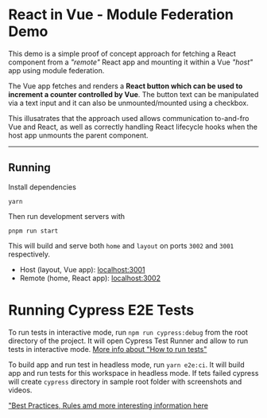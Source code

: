 # React in Vue - Module Federation Demo

This demo is a simple proof of concept approach for fetching a React component from a _"remote"_ React app and mounting it within a Vue _"host"_ app using module federation.

The Vue app fetches and renders a **React button which can be used to increment a counter controlled by Vue**. The button text can be manipulated via a text input and it can also be unmounted/mounted using a checkbox.

This illusatrates that the approach used allows communication to-and-fro Vue and React, as well as correctly handling React lifecycle hooks when the host app unmounts the parent component.

---

## Running

Install dependencies

`yarn`

Then run development servers with

`pnpm run start`

This will build and serve both `home` and `layout` on ports `3002` and `3001` respectively.

- Host (layout, Vue app): [localhost:3001](http://localhost:3001/)
- Remote (home, React app): [localhost:3002](http://localhost:3002/)

# Running Cypress E2E Tests

To run tests in interactive mode, run  `npm run cypress:debug` from the root directory of the project. It will open Cypress Test Runner and allow to run tests in interactive mode. [More info about "How to run tests"](../../cypress/README.md#how-to-run-tests)

To build app and run test in headless mode, run `yarn e2e:ci`. It will build app and run tests for this workspace in headless mode. If tets failed cypress will create `cypress` directory in sample root folder with screenshots and videos.

["Best Practices, Rules amd more interesting information here](../../cypress/README.md)
